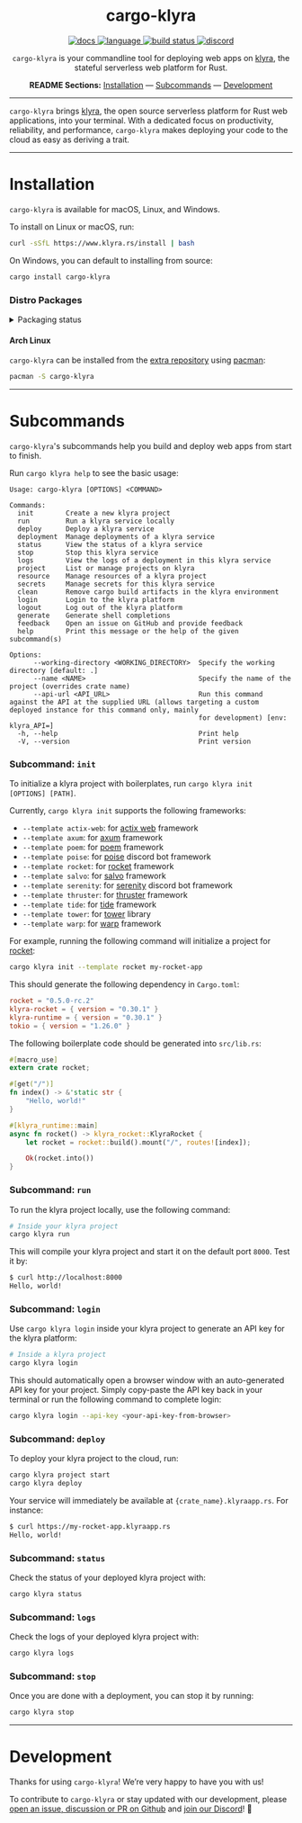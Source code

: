 <!-- markdownlint-disable -->
<div align="center">

# cargo-klyra

<p align=center>
  <a href="https://docs.rs/klyra-service">
    <img alt="docs" src="https://img.shields.io/badge/docs-reference-orange">
  </a>
  <a href="https://github.com/klyra-hq/klyra/search?l=rust">
    <img alt="language" src="https://img.shields.io/badge/language-Rust-orange.svg">
  </a>
  <a href="https://circleci.com/gh/klyra-hq/klyra/">
    <img alt="build status" src="https://circleci.com/gh/klyra-hq/klyra.svg?style=shield"/>
  </a>
  <a href="https://discord.gg/klyra">
    <img alt="discord" src="https://img.shields.io/discord/803236282088161321?logo=discord"/>
  </a>
</p>
<!-- markdownlint-restore -->
<!-- markdownlint-disable MD001 -->

`cargo-klyra` is your commandline tool for deploying web apps on [klyra](https://www.klyra.rs/), the stateful serverless web platform for Rust.

**README Sections:** [Installation](#installation) — [Subcommands](#subcommands) — [Development](#development)

</div>

---

`cargo-klyra` brings [klyra](https://www.klyra.rs/), the open source serverless platform for Rust web applications, into your terminal. With a dedicated focus on productivity, reliability, and performance, `cargo-klyra` makes deploying your code to the cloud as easy as deriving a trait.

---

<!-- markdownlint-disable-next-line -->
<a id="installation"><h1>Installation</h1></a>

`cargo-klyra` is available for macOS, Linux, and Windows.

To install on Linux or macOS, run:

```sh
curl -sSfL https://www.klyra.rs/install | bash
```

On Windows, you can default to installing from source:

```bash
cargo install cargo-klyra
```

### Distro Packages

<!-- markdownlint-disable-next-line -->
<details>
<!-- markdownlint-disable-next-line -->
  <summary>Packaging status</summary>

[![Packaging status](https://repology.org/badge/vertical-allrepos/cargo-klyra.svg)](https://repology.org/project/cargo-klyra/versions)

</details>

#### Arch Linux

`cargo-klyra` can be installed from the [extra repository](https://archlinux.org/packages/extra/x86_64/cargo-klyra) using [pacman](https://wiki.archlinux.org/title/Pacman):

```sh
pacman -S cargo-klyra
```

---

<!-- markdownlint-disable-next-line -->
<a id="subcommands"><h1>Subcommands</h1></a>

`cargo-klyra`'s subcommands help you build and deploy web apps from start to finish.

Run `cargo klyra help` to see the basic usage:

```text
Usage: cargo-klyra [OPTIONS] <COMMAND>

Commands:
  init        Create a new klyra project
  run         Run a klyra service locally
  deploy      Deploy a klyra service
  deployment  Manage deployments of a klyra service
  status      View the status of a klyra service
  stop        Stop this klyra service
  logs        View the logs of a deployment in this klyra service
  project     List or manage projects on klyra
  resource    Manage resources of a klyra project
  secrets     Manage secrets for this klyra service
  clean       Remove cargo build artifacts in the klyra environment
  login       Login to the klyra platform
  logout      Log out of the klyra platform
  generate    Generate shell completions
  feedback    Open an issue on GitHub and provide feedback
  help        Print this message or the help of the given subcommand(s)

Options:
      --working-directory <WORKING_DIRECTORY>  Specify the working directory [default: .]
      --name <NAME>                            Specify the name of the project (overrides crate name)
      --api-url <API_URL>                      Run this command against the API at the supplied URL (allows targeting a custom deployed instance for this command only, mainly
                                               for development) [env: klyra_API=]
  -h, --help                                   Print help
  -V, --version                                Print version
```

### Subcommand: `init`

To initialize a klyra project with boilerplates, run `cargo klyra init [OPTIONS] [PATH]`.

Currently, `cargo klyra init` supports the following frameworks:

- `--template actix-web`: for [actix web](https://actix.rs/) framework
- `--template axum`: for [axum](https://github.com/tokio-rs/axum) framework
- `--template poem`: for [poem](https://github.com/poem-web/poem) framework
- `--template poise`: for [poise](https://github.com/serenity-rs/poise) discord bot framework
- `--template rocket`: for [rocket](https://rocket.rs/) framework
- `--template salvo`: for [salvo](https://salvo.rs/) framework
- `--template serenity`: for [serenity](https://github.com/serenity-rs/serenity) discord bot framework
- `--template thruster`: for [thruster](https://github.com/thruster-rs/Thruster) framework
- `--template tide`: for [tide](https://github.com/http-rs/tide) framework
- `--template tower`: for [tower](https://github.com/tower-rs/tower) library
- `--template warp`: for [warp](https://github.com/seanmonstar/warp) framework

For example, running the following command will initialize a project for [rocket](https://rocket.rs/):

```sh
cargo klyra init --template rocket my-rocket-app
```

This should generate the following dependency in `Cargo.toml`:

```toml
rocket = "0.5.0-rc.2"
klyra-rocket = { version = "0.30.1" }
klyra-runtime = { version = "0.30.1" }
tokio = { version = "1.26.0" }
```

The following boilerplate code should be generated into `src/lib.rs`:

```rust
#[macro_use]
extern crate rocket;

#[get("/")]
fn index() -> &'static str {
    "Hello, world!"
}

#[klyra_runtime::main]
async fn rocket() -> klyra_rocket::KlyraRocket {
    let rocket = rocket::build().mount("/", routes![index]);

    Ok(rocket.into())
}
```

### Subcommand: `run`

To run the klyra project locally, use the following command:

```sh
# Inside your klyra project
cargo klyra run
```

This will compile your klyra project and start it on the default port `8000`. Test it by:

```sh
$ curl http://localhost:8000
Hello, world!
```

### Subcommand: `login`

Use `cargo klyra login` inside your klyra project to generate an API key for the klyra platform:

```sh
# Inside a klyra project
cargo klyra login
```

This should automatically open a browser window with an auto-generated API key for your project. Simply copy-paste the API key back in your terminal or run the following command to complete login:

```sh
cargo klyra login --api-key <your-api-key-from-browser>
```

### Subcommand: `deploy`

To deploy your klyra project to the cloud, run:

```sh
cargo klyra project start
cargo klyra deploy
```

Your service will immediately be available at `{crate_name}.klyraapp.rs`. For instance:

```sh
$ curl https://my-rocket-app.klyraapp.rs
Hello, world!
```

### Subcommand: `status`

Check the status of your deployed klyra project with:

```sh
cargo klyra status
```

### Subcommand: `logs`

Check the logs of your deployed klyra project with:

```sh
cargo klyra logs
```

### Subcommand: `stop`

Once you are done with a deployment, you can stop it by running:

```sh
cargo klyra stop
```

---

<!-- markdownlint-disable-next-line -->
<a id="development"><h1>Development</h1></a>

Thanks for using `cargo-klyra`! We’re very happy to have you with us!

To contribute to `cargo-klyra` or stay updated with our development, please [open an issue, discussion or PR on Github](https://github.com/klyra-hq/klyra) and [join our Discord](https://discord.gg/klyra)! 🚀
